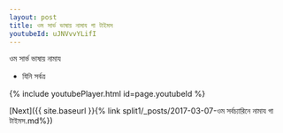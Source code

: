 ```yaml
---
layout: post
title: ওম সার্ভ ভাষায় নামায গা টাইমস
youtubeId: uJNVvvYLifI
---
```

 
 
 ওম সার্ভ ভাষায় নামায  
 
 -  যিনি সর্বত্র 
 
  
 
  
 
 
 
 
 
 


{% include youtubePlayer.html id=page.youtubeId %}
 
[Next]({{ site.baseurl }}{% link  split1/_posts/2017-03-07-ওম সর্বচ্যারিনে নামায গা টাইমস.md%})
 
